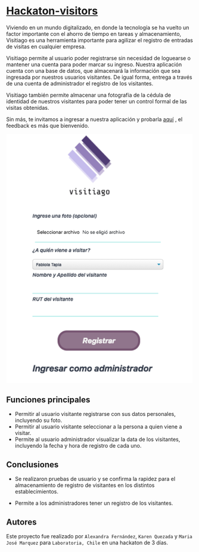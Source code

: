 # [Hackaton-visitors](https://aleisabl.github.io/hackaton-visitors/public/index.html)

Viviendo en un mundo digitalizado, en donde la tecnología se ha vuelto un factor importante con el ahorro de tiempo en tareas y almacenamiento, Visitiago es una herramienta importante para agilizar el registro de entradas de visitas en cualquier empresa. 

Visitiago permite al usuario poder registrarse sin necesidad de loguearse o mantener una cuenta para poder marcar su ingreso. 
Nuestra aplicación cuenta con una base de datos, que almacenará la información que sea ingresada por nuestros usuarios visitantes. De igual forma, entrega a través de una cuenta de administrador el registro de los visitantes. 

Visitiago también permite almacenar una fotografía de la cédula de identidad de nuestros visitantes para poder tener un control formal de las visitas obtenidas. 

Sin más, te invitamos a ingresar a nuestra aplicación y probarla [aquí](https://aleisabl.github.io/hackaton-visitors/public/index.html) , el feedback es más que bienvenido.

<img src="./visitiago/assets/visitiago.png" width=500px;>

## Funciones principales

 * Permitir al usuario visitante registrarse con sus datos personales, incluyendo su foto.
 * Permitir al usuario visitante seleccionar a la persona a quien viene a visitar.
 * Permite al usuario administrador visualizar la data de los visitantes, incluyendo la fecha y hora de registro de cada uno.

 ## Conclusiones

 * Se realizaron pruebas de usuario y se confirma la rapidez para el almacenamiento de registro de visitantes en los distintos establecimientos.

 * Permite a los administradores tener un registro de los visitantes.

## Autores
Este proyecto fue realizado por `Alexandra Fernández`, `Karen Quezada` y `Maria José Marquez` para `Laboratoria, Chile` en una hackaton de 3 días.
